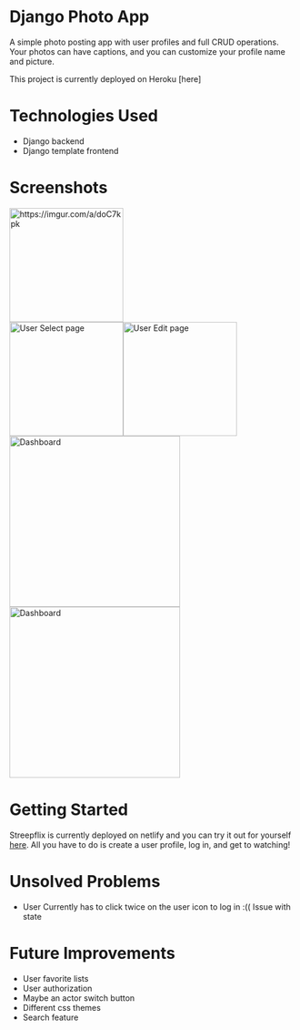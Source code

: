 # Django Photo App

A simple photo posting app with user profiles and full CRUD operations. Your photos can have captions, 
and you can customize your profile name and picture.

This project is currently deployed on Heroku [here]

# Technologies Used 
- Django backend
- Django template frontend

# Screenshots

<img alt="https://imgur.com/a/doC7kpk" width="200"/>  
<br/>
<img alt="User Select page" src="https://i.imgur.com/dEstsca.jpg" width="200"/><img alt="User Edit page" src="https://i.imgur.com/laDsF9f.jpg" width="200"/>
<img alt="Dashboard" src="https://i.imgur.com/3WTK2t1.jpg" height="300"/>
<img alt="Dashboard" src="https://i.imgur.com/eqUnbX8.jpg" height="300"/>

# Getting Started


Streepflix is currently deployed on netlify and you can try it out for yourself [here](https://streepflix.netlify.app/). All you have to do is create a user profile, log in, and get to watching!

# Unsolved Problems
- User Currently has to click twice on the user icon to log in :(( Issue with state

# Future Improvements
- User favorite lists
- User authorization 
- Maybe an actor switch button 
- Different css themes
- Search feature 

